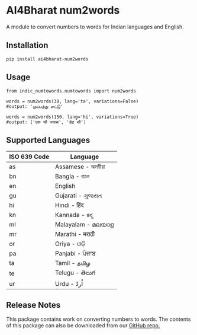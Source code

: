# AI4Bharat num2words

A module to convert numbers to words for Indian languages and English.

## Installation

```
pip install ai4bharat-num2words
```

## Usage

```
from indic_numtowords.numtowords import num2words 

words = num2words(38, lang='ta', variations=False)
#output: 'முப்பத்து எட்டு'

words = num2words(150, lang='hi', variations=True)
#output: ['एक सौ पचास', 'डेढ़ सौ'] 

```

## Supported Languages

| ISO 639 Code | Language                  |
| ------------ | ------------------------- |
| as           | Assamese - অসমীয়া |
| bn           | Bangla - বাংল         |
| en           | English                   |
| gu           | Gujarati - ગુજરાત   |
| hi           | Hindi - हिंद          |
| kn           | Kannada - ಕನ್ನ        |
| ml           | Malayalam - മലയാള    |
| mr           | Marathi - मराठी      |
| or           | Oriya - ଓଡ଼ି          |
| pa           | Panjabi - ਪੰਜਾਬ      |
| ta           | Tamil - தமிழ          |
| te           | Telugu - తెలుగ       |
| ur           | Urdu - اُردُ         |

## Release Notes

This package contains work on converting numbers to words. The contents of this package can also be downloaded from our [GitHub repo.](https://github.com/AI4Bharat/indic-numtowords)
